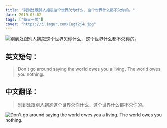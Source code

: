 ```yaml
---
title: "别到处跟别人抱怨这个世界欠你什么，这个世界什么都不欠你的。"
date: 2019-03-02
tags: ["每日一句"]
cover: "https://i.imgur.com/Cugt2j4.jpg"
---
```


![别到处跟别人抱怨这个世界欠你什么，这个世界什么都不欠你的。](https://i.imgur.com/3vlYoeA.jpg)

## 英文短句：
> Don't go around saying the world owes you a living. The world owes you nothing.

<!--more-->

## 中文翻译：
> 别到处跟别人抱怨这个世界欠你什么，这个世界什么都不欠你的。

![Don't go around saying the world owes you a living. The world owes you nothing.](https://i.imgur.com/k1dTUL8.jpg)

